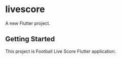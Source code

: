 # livescore

A new Flutter project.

## Getting Started

This project is Football Live Score Flutter application.

